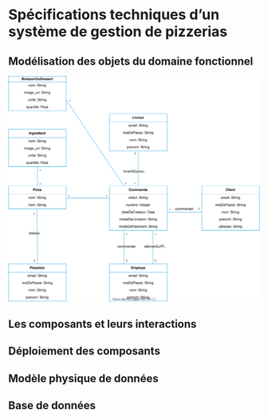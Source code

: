 # Spécifications techniques d’un système de gestion de pizzerias

## Modélisation des objets du domaine fonctionnel

![Modélisation des objets du domaine fonctionnel](img/figure_functional_domain.svg)

## Les composants et leurs interactions

## Déploiement des composants

## Modèle physique de données

## Base de données
